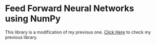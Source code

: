 # Feed Forward Neural Networks using NumPy
This library is a modification of my previous one. [Click Here](https://github.com/Subhash3/Neural-Networks/tree/master/Feed_Forward_Networks) to check my previous library.
